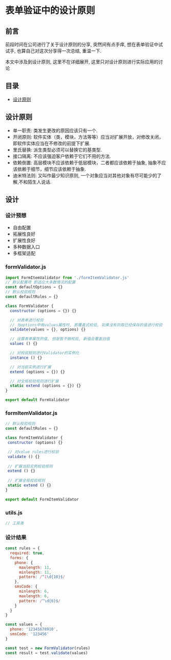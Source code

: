 # 表单验证中的设计原则

## 前言

前段时间在公司进行了关于设计原则的分享, 突然间有点手痒, 想在表单验证中试试手, 也算自己对这次分享得一次总结, 重温一下.

本文中涉及到设计原则, 这里不在详细展开, 这里只对设计原则进行实际应用的讨论

## 目录

- [设计原则](#设计原则)

## 设计原则

- 单一职责: 类发生更改的原因应该只有一个.
- 开闭原则: 软件实体（类，模块，方法等等）应当对扩展开放，对修改关闭，即软件实体应当在不修改的前提下扩展.
- 里氏替换: 派生类型必须可以替换它的基类型.
- 接口隔离: 不应该强迫客户依赖于它们不用的方法.
- 依赖倒置: 高层模块不应该依赖于低层模块，二者都应该依赖于抽象, 抽象不应该依赖于细节，细节应该依赖于抽象.
- 迪米特法则: 又叫作最少知识原则, 一个对象应当对其他对象有尽可能少的了解,不和陌生人说话.

## 设计

### 设计预想

- 自由配置
- 拓展性良好
- 扩展性良好
- 多种数据入口
- 多框架适配

### formValidator.js

```javascript
import FormItemValidator from './formItemValidator.js'
// 默认配置项 即适应大多数情况的配置
const defaultOptions = {}
// 默认校验规则
const defaultRules = {}

class FormValidator {
  constructor (options = {}) {}

  // 对表单进行校验
  // 当options中有values属性时, 即覆盖式校验, 如果没有则取已经保存的值进行校验
  validate(values = {}, options) {}

  // 设置表单属性的值, 但是暂不做校验, 新值会覆盖旧值
  values () {}

  // 对校验规则进行Validator的实例化
  instance () {}

  // 对当前实例进行扩展
  extend (options = {}) {}

  // 对全局校验规则进行扩展
  static extend (options = {}) {}
}

export default FormValidator
```

### formItemValidator.js
```javascript
// 默认校验规则
const defaultRules = {}

class FormItemValidator {
 constructor (options) {}

 // 对value rules进行校验
 validate () {}
 
 // 扩展当前实例校验规则
 extend () {}
 
 // 扩展全局校验规则
 static extend () {}
}

export default FormItemValidator
```

### utils.js
```javascript
// 工具类
```

### 设计结果
```javascript
const rules = {
  required: true,
  forms: {
    phone: {
      maxlength: 11,
      minlength: 11,
      pattern: /^1\d{10}$/
    },
    smsCode: {
      minlength: 6,
      maxlength: 6,
      pattern: /^\d{6}$/
    }
  }
}

const values = {
  phone: '12345678910',
  smsCode: '123456'
}

const test = new FormValidator(rules)
const result = test.validate(values)
```
